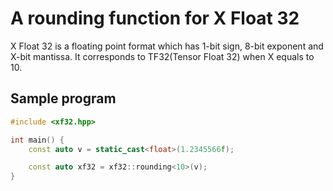 # A rounding function for X Float 32

X Float 32 is a floating point format which has 1-bit sign, 8-bit exponent and X-bit mantissa.
It corresponds to TF32(Tensor Float 32) when X equals to 10.


## Sample program
```cpp
#include <xf32.hpp>

int main() {
	const auto v = static_cast<float>(1.2345566f);

	const auto xf32 = xf32::rounding<10>(v);
}
```
